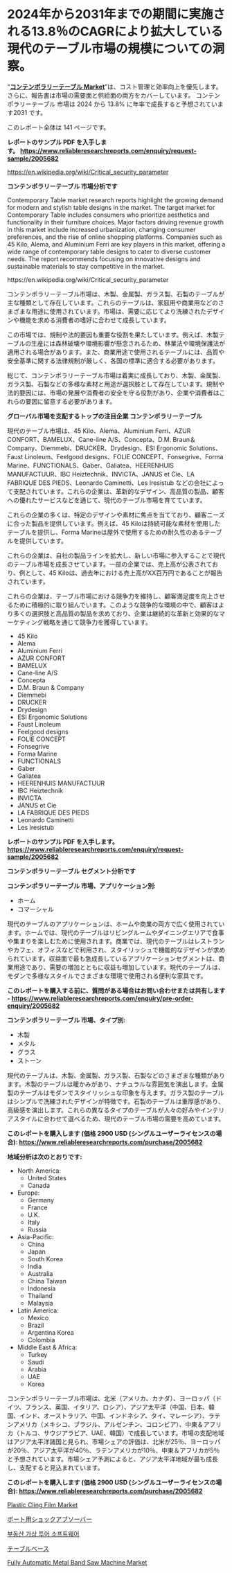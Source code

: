 <p><h1>2024年から2031年までの期間に実施される13.8％のCAGRにより拡大している現代のテーブル市場の規模についての洞察。</h1></p><p>&ldquo;<strong><a href="https://www.reliableresearchreports.com/contemporary-table-r2005682">コンテンポラリーテーブル Market</a></strong>&rdquo;は、コスト管理と効率向上を優先します。 さらに、報告書は市場の需要面と供給面の両方をカバーしています。 コンテンポラリーテーブル 市場は 2024 から 13.8% に年率で成長すると予想されています2031 です。</p>
<p>このレポート全体は 141 ページです。</p>
<p><strong>レポートのサンプル PDF を入手します。&nbsp;<a href="https://www.reliableresearchreports.com/enquiry/request-sample/2005682">https://www.reliableresearchreports.com/enquiry/request-sample/2005682</a></strong></p>
<p><a href="https://en.wikipedia.org/wiki/Critical_security_parameter">https://en.wikipedia.org/wiki/Critical_security_parameter</a></p>
<p><strong>コンテンポラリーテーブル 市場分析です</strong></p>
<p><p>Contemporary Table market research reports highlight the growing demand for modern and stylish table designs in the market. The target market for Contemporary Table includes consumers who prioritize aesthetics and functionality in their furniture choices. Major factors driving revenue growth in this market include increased urbanization, changing consumer preferences, and the rise of online shopping platforms. Companies such as 45 Kilo, Alema, and Aluminium Ferri are key players in this market, offering a wide range of contemporary table designs to cater to diverse customer needs. The report recommends focusing on innovative designs and sustainable materials to stay competitive in the market.</p></p>
<p>https://en.wikipedia.org/wiki/Critical_security_parameter</p>
<p><p>コンテンポラリーテーブル市場は、木製、金属製、ガラス製、石製のテーブルが主な種類として存在しています。これらのテーブルは、家庭用や商業用などのさまざまな用途に使用されています。市場は、需要に応じてより洗練されたデザインや機能を求める消費者の嗜好に合わせて成長しています。</p><p>この市場では、規制や法的要因も重要な役割を果たしています。例えば、木製テーブルの生産には森林破壊や環境影響が懸念されるため、林業法や環境保護法が適用される場合があります。また、商業用途で使用されるテーブルには、品質や安全基準に関する法律規制が厳しく、各国の標準に適合する必要があります。</p><p>総じて、コンテンポラリーテーブル市場は着実に成長しており、木製、金属製、ガラス製、石製などの多様な素材と用途が選択肢として存在しています。規制や法的要因には、市場の発展や消費者の安全を守る役割があり、企業や消費者はこれらの要因に留意する必要があります。</p></p>
<p><strong>グローバル市場を支配するトップの注目企業 コンテンポラリーテーブル</strong></p>
<p><p>現代のテーブル市場は、45 Kilo、Alema、Aluminium Ferri、AZUR CONFORT、BAMELUX、Cane-line A/S、Concepta、D.M. Braun＆Company、Diemmebi、DRUCKER、Drydesign、ESI Ergonomic Solutions、Faust Linoleum、Feelgood designs、FOLIE CONCEPT、Fonsegrive、Forma Marine、FUNCTIONALS、Gaber、Galiatea、HEERENHUIS MANUFACTUUR、IBC Heiztechnik、INVICTA、JANUS et Cie、LA FABRIQUE DES PIEDS、Leonardo Caminetti、Les Iresistub などの会社によって支配されています。これらの企業は、革新的なデザイン、高品質の製品、顧客への優れたサービスなどを通じて、現代のテーブル市場を育てています。</p><p>これらの企業の多くは、特定のデザインや素材に焦点を当てており、顧客ニーズに合った製品を提供しています。例えば、45 Kiloは持続可能な素材を使用したテーブルを提供し、Forma Marineは屋外で使用するための耐久性のあるテーブルを提供しています。</p><p>これらの企業は、自社の製品ラインを拡大し、新しい市場に参入することで現代のテーブル市場を成長させています。一部の企業では、売上高が公表されており、例として、45 Kiloは、過去年における売上高がXX百万円であることが報告されています。</p><p>これらの企業は、テーブル市場における競争力を維持し、顧客満足度を向上させるために積極的に取り組んでいます。このような競争的な環境の中で、顧客はより多くの選択肢と高品質の製品を求めており、企業は継続的な革新と効果的なマーケティング戦略を通じて競争力を獲得しています。</p></p>
<p><ul><li>45 Kilo</li><li>Alema</li><li>Aluminium Ferri</li><li>AZUR CONFORT</li><li>BAMELUX</li><li>Cane-line A/S</li><li>Concepta</li><li>D.M. Braun & Company</li><li>Diemmebi</li><li>DRUCKER</li><li>Drydesign</li><li>ESI Ergonomic Solutions</li><li>Faust Linoleum</li><li>Feelgood designs</li><li>FOLIE CONCEPT</li><li>Fonsegrive</li><li>Forma Marine</li><li>FUNCTIONALS</li><li>Gaber</li><li>Galiatea</li><li>HEERENHUIS MANUFACTUUR</li><li>IBC Heiztechnik</li><li>INVICTA</li><li>JANUS et Cie</li><li>LA FABRIQUE DES PIEDS</li><li>Leonardo Caminetti</li><li>Les Iresistub</li></ul></p>
<p><strong>レポートのサンプル PDF を入手します。 <a href="https://www.reliableresearchreports.com/enquiry/request-sample/2005682">https://www.reliableresearchreports.com/enquiry/request-sample/2005682</a></strong></p>
<p><strong>コンテンポラリーテーブル セグメント分析です</strong></p>
<p><strong>コンテンポラリーテーブル 市場、アプリケーション別:</strong></p>
<p><ul><li>ホーム</li><li>コマーシャル</li></ul></p>
<p><p>現代のテーブルのアプリケーションは、ホームや商業の両方で広く使用されています。ホームでは、現代のテーブルはリビングルームやダイニングエリアで食事や集まりを楽しむために使用されます。商業では、現代のテーブルはレストランやカフェ、オフィスなどで利用され、スタイリッシュで機能的なデザインが求められています。収益面で最も急成長しているアプリケーションセグメントは、商業用途であり、需要の増加とともに収益も増加しています。現代のテーブルは、モダンで多様なスタイルでさまざまな環境で使用される便利な家具です。</p></p>
<p><strong>このレポートを購入する前に、質問がある場合はお問い合わせまたは共有します - <a href="https://www.reliableresearchreports.com/enquiry/pre-order-enquiry/2005682">https://www.reliableresearchreports.com/enquiry/pre-order-enquiry/2005682</a></strong></p>
<p><strong>コンテンポラリーテーブル 市場、タイプ別:</strong></p>
<p><ul><li>木製</li><li>メタル</li><li>グラス</li><li>ストーン</li></ul></p>
<p><p>現代のテーブルは、木製、金属製、ガラス製、石製などのさまざまな種類があります。木製のテーブルは暖かみがあり、ナチュラルな雰囲気を演出します。金属製のテーブルはモダンでスタイリッシュな印象を与えます。ガラス製のテーブルはシンプルで洗練されたデザインが特徴です。石製のテーブルは重厚感があり、高級感を演出します。これらの異なるタイプのテーブルが人々の好みやインテリアスタイルに合わせて選べるため、現代のテーブル市場の需要を高めています。</p></p>
<p><strong>このレポートを購入します (価格 2900 USD (シングルユーザーライセンスの場合): <a href="https://www.reliableresearchreports.com/purchase/2005682">https://www.reliableresearchreports.com/purchase/2005682</a></strong></p>
<p><strong>地域分析は次のとおりです:</strong></p>
<p><ul>
    <li>
        North America:
        <ul>
            <li>United States</li>
            <li>Canada</li>
        </ul>
    </li>
    <li>
        Europe:
        <ul>
            <li>Germany</li>
            <li>France</li>
            <li>U.K.</li>
            <li>Italy</li>
            <li>Russia</li>
        </ul>
    </li>
    <li>
        Asia-Pacific:
        <ul>
            <li>China</li>
            <li>Japan</li>
            <li>South Korea</li>
            <li>India</li>
            <li>Australia</li>
            <li>China Taiwan</li>
            <li>Indonesia</li>
            <li>Thailand</li>
            <li>Malaysia</li>
        </ul>
    </li>
    <li>
        Latin America:
        <ul>
            <li>Mexico</li>
            <li>Brazil</li>
            <li>Argentina Korea</li>
            <li>Colombia</li>
        </ul>
    </li>
    <li>
        Middle East & Africa:
        <ul>
            <li>Turkey</li>
            <li>Saudi</li>
            <li>Arabia</li>
            <li>UAE</li>
            <li>Korea</li>
        </ul>
    </li>
    </ul></p>
<p><p>コンテンポラリーテーブル市場は、北米（アメリカ、カナダ）、ヨーロッパ（ドイツ、フランス、英国、イタリア、ロシア）、アジア太平洋（中国、日本、韓国、インド、オーストラリア、中国、インドネシア、タイ、マレーシア）、ラテンアメリカ（メキシコ、ブラジル、アルゼンチン、コロンビア）、中東＆アフリカ（トルコ、サウジアラビア、UAE、韓国）で成長しています。市場の支配地域はアジア太平洋諸国と見られ、市場シェアの評価は、北米が25％、ヨーロッパが20％、アジア太平洋が40％、ラテンアメリカが10％、中東＆アフリカが5％と予想されています。市場シェア予測によると、アジア太平洋地域が最も成長し、支配すると見込まれています。</p></p>
<p><strong>このレポートを購入します (価格 2900 USD (シングルユーザーライセンスの場合): <a href="https://www.reliableresearchreports.com/purchase/2005682">https://www.reliableresearchreports.com/purchase/2005682</a></strong></p>
<p><p><a href="https://www.linkedin.com/pulse/plastic-cling-film-market-analysis-report-global-insights-region-xfjjf?trackingId=KBavrn8BRc69rkBS%2BGHqtg%3D%3D">Plastic Cling Film Market</a></p><p><a href="https://medium.com/@scotttyesha/%E8%88%B9%E8%88%B6%E7%94%A8%E3%82%B7%E3%83%A7%E3%83%83%E3%82%AF%E3%82%A2%E3%83%96%E3%82%BD%E3%83%BC%E3%83%90%E3%83%BC%E5%B8%82%E5%A0%B4%E3%81%AE%E4%BA%88%E6%B8%AC-163%E3%83%9A%E3%83%BC%E3%82%B8%E3%81%AB%E3%82%8F%E3%81%9F%E3%82%8B2024%E5%B9%B4%E3%81%8B%E3%82%892031%E5%B9%B4%E3%81%BE%E3%81%A7%E3%81%AE%E3%82%B0%E3%83%AD%E3%83%BC%E3%83%90%E3%83%AB%E5%B8%82%E5%A0%B4%E3%83%88%E3%83%AC%E3%83%B3%E3%83%89%E3%81%A8%E5%88%86%E6%9E%90-3d1ee6a6a4f5">ボート用ショックアブソーバー</a></p><p><a href="https://medium.com/@mujgankortalih/%EA%B8%80%EB%A1%9C%EB%B2%8C-%EB%B6%80%EB%8F%99%EC%82%B0-%EA%B0%80%EC%83%81-%ED%88%AC%EC%96%B4-%EC%86%8C%ED%94%84%ED%8A%B8%EC%9B%A8%EC%96%B4-%EC%8B%9C%EC%9E%A5-%EA%B7%9C%EB%AA%A8%EB%8A%94-%ED%95%B4%EB%8B%B9-%EC%82%B0%EC%97%85%EC%9D%98-%EC%98%88%EC%B8%A1%EC%97%90-%EB%94%B0%EB%A5%B4%EB%A9%B4-2024%EB%85%84%EB%B6%80%ED%84%B0-2031%EB%85%84%EA%B9%8C%EC%A7%80-%EC%97%B0%ED%8F%89%EA%B7%A0-%EC%84%B1%EC%9E%A5%EB%A5%A0-cagr-7-7-%EB%A5%BC-%EA%B2%BD%ED%97%98%ED%95%A0-%EA%B2%83%EC%9C%BC%EB%A1%9C-%EC%98%88%EC%83%81%EB%90%A9%EB%8B%88%EB%8B%A4-5c9d2d531108">부동산 가상 투어 소프트웨어</a></p><p><a href="https://github.com/lababdou/Market-Research-Report-List-5/blob/main/611717076302.md">テーブルベース</a></p><p><a href="https://medium.com/@bradleyills65767/fully-automatic-metal-band-saw-machine-market-size-by-type-vertical-machine-horizontal-machine-915a7a0f4069">Fully Automatic Metal Band Saw Machine Market</a></p></p>